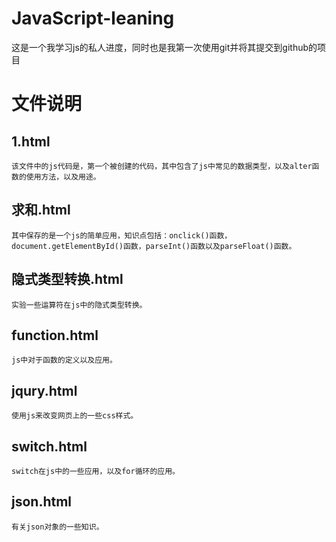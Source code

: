 # JavaScript-leaning
这是一个我学习js的私人进度，同时也是我第一次使用git并将其提交到github的项目
# 文件说明
## 1.html
    该文件中的js代码是，第一个被创建的代码，其中包含了js中常见的数据类型，以及alter函数的使用方法，以及用途。

## 求和.html
    其中保存的是一个js的简单应用，知识点包括：onclick()函数，document.getElementById()函数，parseInt()函数以及parseFloat()函数。

## 隐式类型转换.html
    实验一些运算符在js中的隐式类型转换。

## function.html
    js中对于函数的定义以及应用。

## jqury.html
    使用js来改变网页上的一些css样式。

## switch.html
    switch在js中的一些应用，以及for循环的应用。

## json.html
    有关json对象的一些知识。
